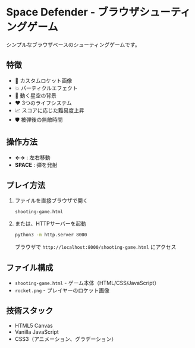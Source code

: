 # Space Defender - ブラウザシューティングゲーム

シンプルなブラウザベースのシューティングゲームです。

## 特徴

- 🚀 カスタムロケット画像
- 💥 パーティクルエフェクト
- 🌟 動く星空の背景
- ❤️ 3つのライフシステム
- 📈 スコアに応じた難易度上昇
- 🛡️ 被弾後の無敵時間

## 操作方法

- **←→** : 左右移動
- **SPACE** : 弾を発射

## プレイ方法

1. ファイルを直接ブラウザで開く
   ```
   shooting-game.html
   ```

2. または、HTTPサーバーを起動
   ```bash
   python3 -m http.server 8000
   ```
   ブラウザで `http://localhost:8000/shooting-game.html` にアクセス

## ファイル構成

- `shooting-game.html` - ゲーム本体（HTML/CSS/JavaScript）
- `rocket.png` - プレイヤーのロケット画像

## 技術スタック

- HTML5 Canvas
- Vanilla JavaScript
- CSS3（アニメーション、グラデーション）